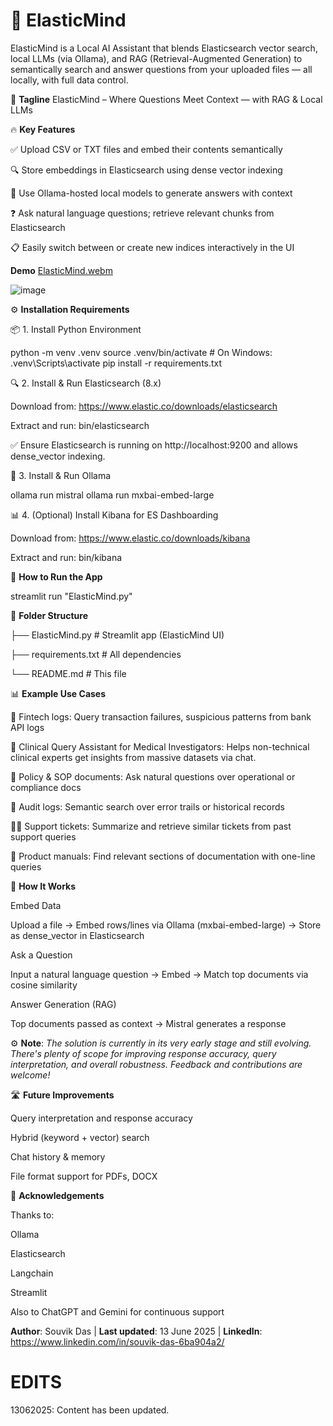 # 🧠 ElasticMind
ElasticMind is a Local AI Assistant that blends Elasticsearch vector search, local LLMs (via Ollama), and RAG (Retrieval-Augmented Generation) to semantically search and answer questions from your uploaded files — all locally, with full data control.

🧩 **Tagline**
ElasticMind – Where Questions Meet Context — with RAG & Local LLMs

🔥 **Key Features**

✅ Upload CSV or TXT files and embed their contents semantically

🔍 Store embeddings in Elasticsearch using dense vector indexing

🧠 Use Ollama-hosted local models to generate answers with context

❓ Ask natural language questions; retrieve relevant chunks from Elasticsearch

📋 Easily switch between or create new indices interactively in the UI

**Demo**
[ElasticMind.webm](https://github.com/user-attachments/assets/c9ae7678-f78a-4568-815d-b1c709407a8b)

![image](https://github.com/user-attachments/assets/a677ae57-250f-43de-8522-a44a9e1299ab)

⚙️ **Installation Requirements**

📦 1. Install Python Environment

python -m venv .venv
source .venv/bin/activate         # On Windows: .venv\Scripts\activate
pip install -r requirements.txt

🔍 2. Install & Run Elasticsearch (8.x)

Download from: https://www.elastic.co/downloads/elasticsearch

Extract and run: bin/elasticsearch

✅ Ensure Elasticsearch is running on http://localhost:9200 and allows dense_vector indexing.

🧠 3. Install & Run Ollama

ollama run mistral
ollama run mxbai-embed-large

📊 4. (Optional) Install Kibana for ES Dashboarding

 Download from: https://www.elastic.co/downloads/kibana

Extract and run: bin/kibana

🚀 **How to Run the App**

streamlit run "ElasticMind.py"


📁 **Folder Structure**

├── ElasticMind.py      # Streamlit app (ElasticMind UI)

├── requirements.txt               # All dependencies

└── README.md                      # This file

📊 **Example Use Cases**

🔁 Fintech logs: Query transaction failures, suspicious patterns from bank API logs

📜 Clinical Query Assistant for Medical Investigators: Helps non-technical clinical experts get insights from massive datasets via chat.

📄 Policy & SOP documents: Ask natural questions over operational or compliance docs

📜 Audit logs: Semantic search over error trails or historical records

🧑‍💻 Support tickets: Summarize and retrieve similar tickets from past support queries

🧾 Product manuals: Find relevant sections of documentation with one-line queries

🧠 **How It Works**

Embed Data

Upload a file → Embed rows/lines via Ollama (mxbai-embed-large) → Store as dense_vector in Elasticsearch

Ask a Question

Input a natural language question → Embed → Match top documents via cosine similarity

Answer Generation (RAG)

Top documents passed as context → Mistral generates a response

⚙️ **Note**: _The solution is currently in its very early stage and still evolving. There's plenty of scope for improving response accuracy, query interpretation, and overall robustness. Feedback and contributions are welcome!_

🛣️ **Future Improvements**

 Query interpretation and response accuracy

 Hybrid (keyword + vector) search
 
 Chat history & memory
 
 File format support for PDFs, DOCX

 🙏 **Acknowledgements**

Thanks to:

Ollama

Elasticsearch

Langchain

Streamlit

Also to ChatGPT and Gemini for continuous support

**Author**: Souvik Das | **Last updated**: 13 June 2025 | **LinkedIn**: https://www.linkedin.com/in/souvik-das-6ba904a2/

# EDITS

13062025: Content has been updated.
